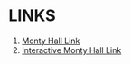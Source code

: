 # LINKS

1. [Monty Hall Link](http://jwrichardson.co.uk/cda401/session4/index.html)
2. [Interactive Monty Hall Link](http://jwrichardson.co.uk/cda401/session4/interactive.html)